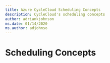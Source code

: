 ```yaml
---
title: Azure CycleCloud Scheduling Concepts
description: CycleCloud's scheduling concepts
author: adriankjohnson
ms.date: 01/14/2020
ms.author: adjohnso
---
```


# Scheduling Concepts